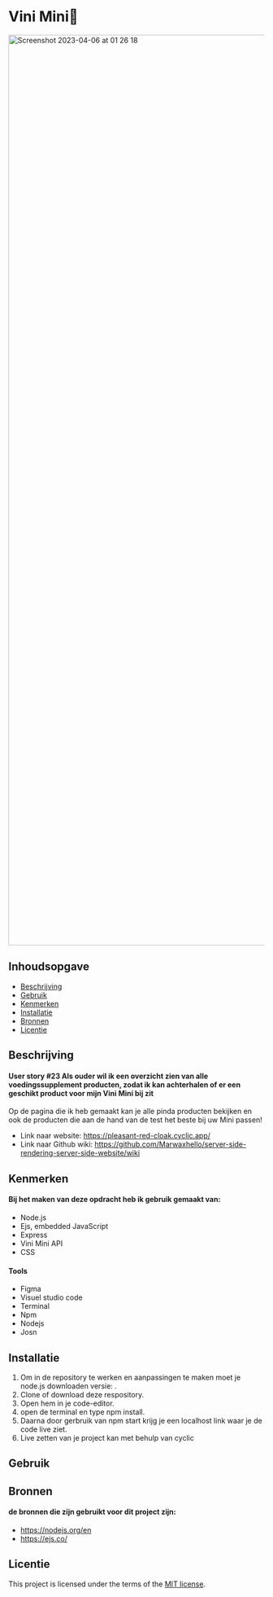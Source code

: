 # Vini Mini🥜
<!-- Geef je project een titel en schrijf in één zin wat het is -->
<img width="1789" alt="Screenshot 2023-04-06 at 01 26 18" src="https://user-images.githubusercontent.com/112861555/230233752-3d47ff82-2771-42e5-a509-cfc9b7fdd5a1.png">



## Inhoudsopgave

  * [Beschrijving](#beschrijving)
  * [Gebruik](#gebruik)
  * [Kenmerken](#kenmerken)
  * [Installatie](#installatie)
  * [Bronnen](#bronnen)
  * [Licentie](#licentie)

## Beschrijving
#### User story #23 Als ouder wil ik een overzicht zien van alle voedingssupplement producten, zodat ik kan achterhalen of er een geschikt product voor mijn Vini Mini bij zit

Op de pagina die ik heb gemaakt kan je alle pinda producten bekijken en ook de producten die aan de hand van de test het beste bij uw Mini passen!
<!-- Voeg een mooie poster visual toe 📸 -->
* Link naar website: https://pleasant-red-cloak.cyclic.app/
* Link naar Github wiki: https://github.com/Marwaxhello/server-side-rendering-server-side-website/wiki


## Kenmerken
#### Bij het maken van deze opdracht heb ik gebruik gemaakt van:

* Node.js
* Ejs, embedded JavaScript
* Express
* Vini Mini API
* CSS

#### Tools
* Figma
* Visuel studio code
* Terminal
* Npm
* Nodejs
* Josn

## Installatie
1. Om in de repository te werken en aanpassingen te maken moet je node.js downloaden versie: .
2. Clone of download deze respository.
3. Open hem in je code-editor.
4. open de terminal en type npm install.
5. Daarna door gerbruik van npm start krijg je een localhost link waar je de code live ziet.
6. Live zetten van je project kan met behulp van cyclic

## Gebruik

## Bronnen
#### de bronnen die zijn gebruikt voor dit project zijn:

* https://nodejs.org/en
* https://ejs.co/

## Licentie

This project is licensed under the terms of the [MIT license](./LICENSE).
